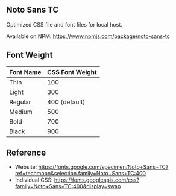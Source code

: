 ## Noto Sans TC

Optimized CSS file and font files for local host.

Available on NPM: https://www.npmjs.com/package/noto-sans-tc


## Font Weight

| Font Name | CSS Font Weight |
|---|---|
| Thin | 100 |
| Light | 300 |
| Regular | 400 (default) |
| Medium | 500 |
| Bold | 700 |
| Black | 900 |


## Reference

- Website: https://fonts.google.com/specimen/Noto+Sans+TC?ref=techmoon&selection.family=Noto+Sans+TC:400
- Individual CSS: https://fonts.googleapis.com/css?family=Noto+Sans+TC:400&display=swap
